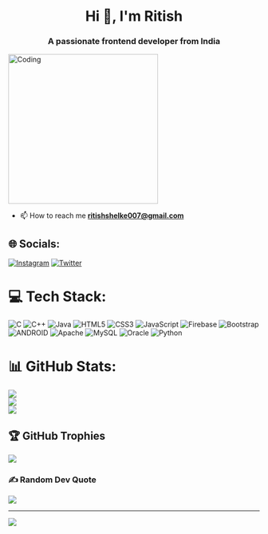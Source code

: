 <h1 align="center">Hi 👋, I'm Ritish</h1>
<h3 align="center">A passionate frontend developer from India</h3>
<img align="center" alt="Coding" width="300" src="https://media.giphy.com/media/v1.Y2lkPTc5MGI3NjExMzhiNWNmYTZiN2Y4NmM1N2RkZDIzNDkxZTY0YzA5YzUxYzY1MTBiYSZjdD1n/LaVp0AyqR5bGsC5Cbm/giphy.gif">


- 📫 How to reach me **ritishshelke007@gmail.com**

## 🌐 Socials:
[![Instagram](https://img.shields.io/badge/Instagram-%23E4405F.svg?logo=Instagram&logoColor=white)](https://instagram.com/ritish_shelke_patil_17) [![Twitter](https://img.shields.io/badge/Twitter-%231DA1F2.svg?logo=Twitter&logoColor=white)](https://twitter.com/ritish35528125) 

# 💻 Tech Stack:
![C](https://img.shields.io/badge/c-%2300599C.svg?style=for-the-badge&logo=c&logoColor=white) ![C++](https://img.shields.io/badge/c++-%2300599C.svg?style=for-the-badge&logo=c%2B%2B&logoColor=white) ![Java](https://img.shields.io/badge/java-%23ED8B00.svg?style=for-the-badge&logo=java&logoColor=white) ![HTML5](https://img.shields.io/badge/html5-%23E34F26.svg?style=for-the-badge&logo=html5&logoColor=white) ![CSS3](https://img.shields.io/badge/css3-%231572B6.svg?style=for-the-badge&logo=css3&logoColor=white) ![JavaScript](https://img.shields.io/badge/javascript-%23323330.svg?style=for-the-badge&logo=javascript&logoColor=%23F7DF1E) ![Firebase](https://img.shields.io/badge/firebase-%23039BE5.svg?style=for-the-badge&logo=firebase) ![Bootstrap](https://img.shields.io/badge/bootstrap-%23563D7C.svg?style=for-the-badge&logo=bootstrap&logoColor=white) ![ANDROID](https://img.shields.io/badge/android-%2320232a.svg?style=for-the-badge&logo=android&logoColor=%a4c639) ![Apache](https://img.shields.io/badge/apache-%23D42029.svg?style=for-the-badge&logo=apache&logoColor=white) ![MySQL](https://img.shields.io/badge/mysql-%2300f.svg?style=for-the-badge&logo=mysql&logoColor=white) ![Oracle](https://img.shields.io/badge/Oracle-F80000?style=for-the-badge&logo=oracle&logoColor=white) ![Python](https://img.shields.io/badge/python-3670A0?style=for-the-badge&logo=python&logoColor=ffdd54)
# 📊 GitHub Stats:
![](https://github-readme-stats.vercel.app/api?username=Ritishshelke007&theme=vue-dark&hide_border=false&include_all_commits=true&count_private=false)<br/>
![](https://github-readme-streak-stats.herokuapp.com/?user=Ritishshelke007&theme=vue-dark&hide_border=false)<br/>
![](https://github-readme-stats.vercel.app/api/top-langs/?username=Ritishshelke007&theme=vue-dark&hide_border=false&include_all_commits=true&count_private=false&layout=compact)

## 🏆 GitHub Trophies
![](https://github-profile-trophy.vercel.app/?username=Ritishshelke007&theme=dark_dimmed&no-frame=true&no-bg=false&margin-w=4)

### ✍️ Random Dev Quote
![](https://quotes-github-readme.vercel.app/api?type=horizontal&theme=tokyonight)

---
[![](https://visitcount.itsvg.in/api?id=Ritishshelke007&icon=2&color=9)](https://visitcount.itsvg.in)

<!-- Proudly created with GPRM ( https://gprm.itsvg.in ) -->
